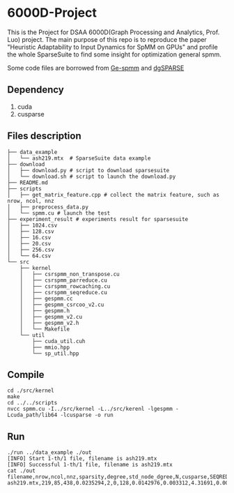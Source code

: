 # 6000D-Project

This is the Project for DSAA 6000D(Graph Processing and Analytics, Prof. Luo) project. The main purpose of this repo is to reproduce the paper "Heuristic Adaptability to Input Dynamics for SpMM on GPUs" and profile the whole SparseSuite to find some insight for optimization general spmm.

Some code files are borrowed from [Ge-spmm](https://github.com/hgyhungry/ge-spmm) and [dgSPARSE](https://github.com/dgSPARSE)

## Dependency
1. cuda
2. cusparse

## Files description

```
├── data_example
│   └── ash219.mtx  # SparseSuite data example
├── download
│   ├── download.py # script to download sparsesuite
│   └── download.sh # script to launch the download.py
├── README.md
├── scripts
│   ├── get_matrix_feature.cpp # collect the matrix feature, such as nrow, ncol, nnz 
│   ├── preprocess_data.py 
│   └── spmm.cu # launch the test
├── experiment_result # experiments result for sparsesuite
│   ├── 1024.csv
│   ├── 128.csv
│   ├── 16.csv
│   ├── 20.csv
│   ├── 256.csv
│   └── 64.csv
└── src
    ├── kernel
    │   ├── csrspmm_non_transpose.cu
    │   ├── csrspmm_parreduce.cu
    │   ├── csrspmm_rowcaching.cu
    │   ├── csrspmm_seqreduce.cu
    │   ├── gespmm.cc
    │   ├── gespmm_csrcoo_v2.cu
    │   ├── gespmm.h
    │   ├── gespmm_v2.cu
    │   ├── gespmm_v2.h
    │   └── Makefile
    └── util
        ├── cuda_util.cuh
        ├── mmio.hpp
        └── sp_util.hpp
```

## Compile

```
cd ./src/kernel
make 
cd ../../scripts
nvcc spmm.cu -I../src/kernel -L../src/kerenl -lgespmm -Lcuda_path/lib64 -lcusparse -o run
```
## Run

```
./run ../data_example ./out
[INFO] Start 1-th/1 file, filename is ash219.mtx
[INFO] Successful 1-th/1 file, filename is ash219.mtx
cat ./out
filename,nrow,ncol,nnz,sparsity,degree,std_node_dgree,N,cusparse,SEQREDUCE_ROWBALANCE,SR_RB_speed,PARREDUCE_ROWBALANCE,PR_RB_speed,SEQREDUCE_NNZBALANCE,SR_NB_speed,PARREDUCE_NNZBALANCE,PR_NB_speed,ROWCACHING_ROWBALANCE,RC_RB_speed,ROWCACHING_NNZBALANCE,RC_NB_speed,THE_BEST_ALG_INDEX,THE_BEST_ALG_NAME,THE_BEST_ALG_TIME,THE_BEST_ALG_SPEED
ash219.mtx,219,85,438,0.0235294,2,0,128,0.0142976,0.003312,4.31691,0.0077632,1.84171,0.008592,1.66406,0.0070624,2.02447,0.0041056,3.48246,0.01024,1.39625,1,SEQREDUCE_ROWBALANCE,0.003312,4.31691
```


